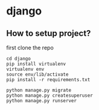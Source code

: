 # django

## How to setup project?

first clone the repo
```
cd django
pip install virtualenv
virtualenv env
source env/lib/activate
pip install -r requirements.txt

python manage.py migrate
python manage.py createsuperuser
python manage.py runserver
```
